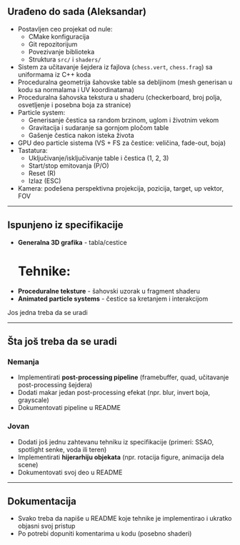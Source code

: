 ## Urađeno do sada (Aleksandar)
- Postavljen ceo projekat od nule:
  - CMake konfiguracija
  - Git repozitorijum
  - Povezivanje biblioteka
  - Struktura `src/` i `shaders/`
- Sistem za učitavanje šejdera iz fajlova (`chess.vert`, `chess.frag`) sa uniformama iz C++ koda
- Proceduralna geometrija šahovske table sa debljinom (mesh generisan u kodu sa normalama i UV koordinatama)
- Proceduralna šahovska tekstura u shaderu (checkerboard, broj polja, osvetljenje i posebna boja za stranice)
- Particle system:
  - Generisanje čestica sa random brzinom, uglom i životnim vekom
  - Gravitacija i sudaranje sa gornjom pločom table
  - Gašenje čestica nakon isteka života
- GPU deo particle sistema (VS + FS za čestice: veličina, fade-out, boja)
- Tastatura:
  - Uključivanje/isključivanje table i čestica (1, 2, 3)
  - Start/stop emitovanja (P/O)
  - Reset (R)
  - Izlaz (ESC)
- Kamera: podešena perspektivna projekcija, pozicija, target, up vektor, FOV

---

## Ispunjeno iz specifikacije
- **Generalna 3D grafika** - tabla/cestice
  # Tehnike:
- **Proceduralne teksture** - šahovski uzorak u fragment shaderu  
- **Animated particle systems** - čestice sa kretanjem i interakcijom  

 Jos jedna treba da se uradi

---

## Šta još treba da se uradi

### Nemanja
- Implementirati **post-processing pipeline** (framebuffer, quad, učitavanje post-processing šejdera)  
- Dodati makar jedan post-processing efekat (npr. blur, invert boja, grayscale)  
- Dokumentovati pipeline u README  

### Jovan
- Dodati još jednu zahtevanu tehniku iz specifikacije (primeri: SSAO, spotlight senke, voda ili teren)  
- Implementirati **hijerarhiju objekata** (npr. rotacija figure, animacija dela scene)  
- Dokumentovati svoj deo u README  

---

## Dokumentacija
- Svako treba da napiše u README koje tehnike je implementirao i ukratko objasni svoj pristup  
- Po potrebi dopuniti komentarima u kodu (posebno shaderi) 
